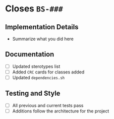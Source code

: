 # Closes `BS-###`

## Implementation Details

- Summarize what you did here

## Documentation

- [ ] Updated sterotypes list
- [ ] Added `CRC` cards for classes added
- [ ] Updated `dependencies.sh`

## Testing and Style

- [ ] All previous and current tests pass
- [ ] Additions follow the architecture for the project
